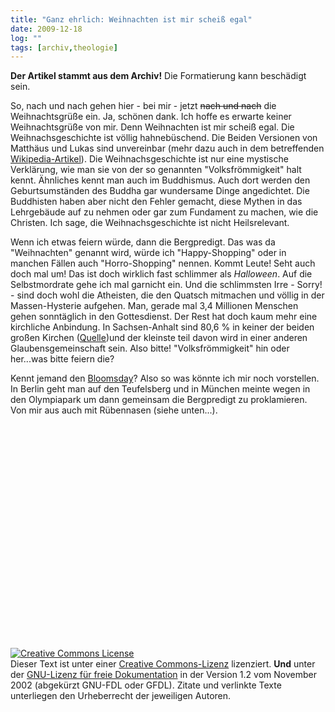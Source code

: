 ```yaml
---
title: "Ganz ehrlich: Weihnachten ist mir scheiß egal"
date: 2009-12-18
log: ""
tags: [archiv,theologie]
---
```

**Der Artikel stammt aus dem Archiv!** Die Formatierung kann beschädigt sein.

So, nach und nach gehen hier - bei mir - jetzt <s>nach und nach</s> die Weihnachtsgrüße ein. Ja, schönen dank. Ich hoffe es erwarte keiner Weihnachtsgrüße von mir. Denn Weihnachten ist mir scheiß egal. Die Weihnachsgeschichte ist völlig hahnebüschend. Die Beiden Versionen von Matthäus und Lukas sind unvereinbar (mehr dazu auch in dem betreffenden <a href="http://de.wikipedia.org/wiki/Weihnachtsgeschichte">Wikipedia-Artikel</a>). Die Weihnachsgeschichte ist nur eine mystische Verklärung, wie man sie von der so genannten "Volksfrömmigkeit" halt kennt. Ähnliches kennt man auch im Buddhismus. Auch dort werden den Geburtsumständen des Buddha gar wundersame Dinge angedichtet. Die Buddhisten haben aber nicht den Fehler gemacht, diese Mythen in das Lehrgebäude auf zu nehmen oder gar zum Fundament zu machen, wie die Christen. Ich sage, die Weihnachsgeschichte ist nicht Heilsrelevant. 

Wenn ich etwas feiern würde, dann die Bergpredigt. Das was da "Weihnachten" genannt wird, würde ich "Happy-Shopping" oder in manchen Fällen auch "Horro-Shopping" nennen. Kommt Leute! Seht auch doch mal um! Das ist doch wirklich fast schlimmer als <i>Halloween</i>. Auf die Selbstmordrate gehe ich mal garnicht ein. Und die schlimmsten Irre - Sorry! - sind doch wohl die Atheisten, die den Quatsch mitmachen und völlig in der Massen-Hysterie aufgehen. Man, gerade mal 3,4 Millionen Menschen gehen sonntäglich in den Gottesdienst. Der Rest hat doch kaum mehr eine kirchliche Anbindung. In Sachsen-Anhalt sind 80,6 % in keiner der beiden großen Kirchen (<a href="http://de.wikipedia.org/wiki/Deutschland#Religionen">Quelle</a>)und der kleinste teil davon wird in einer anderen Glaubensgemeinschaft sein. Also bitte! "Volksfrömmigkeit" hin oder her...was bitte feiern die?

Kennt jemand den <a href="http://de.wikipedia.org/wiki/Bloomsday">Bloomsday</a>? Also so was könnte ich mir noch vorstellen. In Berlin geht man auf den Teufelsberg und in München meinte wegen in den Olympiapark um dann gemeinsam die Bergpredigt zu proklamieren. Von mir aus auch mit Rübennasen (siehe unten...).

<object width="425" height="344"><param name="movie" value="http://www.youtube.com/v/JT0ICOxbTNA&hl=de_DE&fs=1&"></param><param name="allowFullScreen" value="true"></param><param name="allowscriptaccess" value="always"></param><embed src="http://www.youtube.com/v/JT0ICOxbTNA&hl=de_DE&fs=1&" type="application/x-shockwave-flash" allowscriptaccess="always" allowfullscreen="true" width="425" height="344"></embed></object>



 <a rel="license" href="http://creativecommons.org/licenses/by-sa/3.0/de/"><img alt="Creative Commons License" style="border-width:0" src="http://i.creativecommons.org/l/by-sa/3.0/de/88x31.png" /></a><br />Dieser <span xmlns:dc="http://purl.org/dc/elements/1.1/" href="http://purl.org/dc/dcmitype/Text" rel="dc:type">Text</span> ist unter einer <a rel="license" href="http://creativecommons.org/licenses/by-sa/3.0/de/">Creative Commons-Lizenz</a> lizenziert. **Und** unter der <a href="http://de.wikipedia.org/wiki/GFDL">GNU-Lizenz für freie Dokumentation</a> in der Version 1.2 vom November 2002 (abgekürzt GNU-FDL oder GFDL). Zitate und verlinkte Texte unterliegen den Urheberrecht der jeweiligen Autoren.

